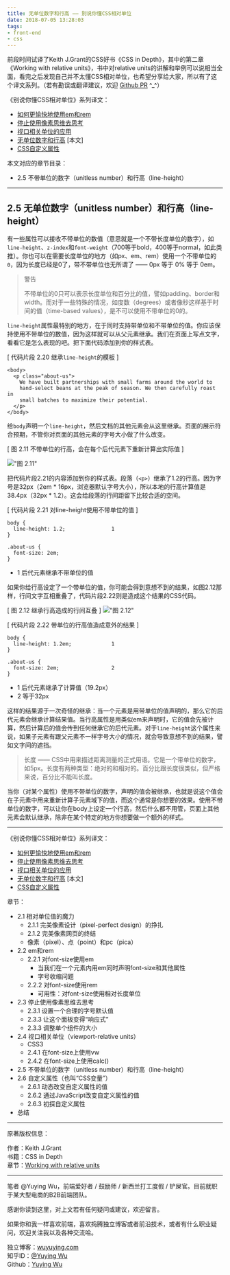 ```yaml
---
title: 无单位数字和行高 —— 别说你懂CSS相对单位
date: 2018-07-05 13:28:03
tags:
- front-end
- css
---
```


前段时间试译了Keith J.Grant的CSS好书《CSS in Depth》，其中的第二章《Working with relative units》，书中对relative units的讲解和举例可以说相当全面，看完之后发现自己并不太懂CSS相对单位，也希望分享给大家，所以有了这个译文系列。（若有勘误或翻译建议，欢迎 [Github PR](https://github.com/YuyingWu/blog/tree/dev/source/_posts) ^_^）

《别说你懂CSS相对单位》系列译文：

* [如何更愉快地使用em和rem](/blog/archives/css-in-depth-relative-units/)
* [停止使用像素思维去思考](/blog/archives/css-in-depth-stop-thinking-in-px/)
* [视口相关单位的应用](/blog/archives/css-in-depth-viewport-relative-units/)
* [无单位数字和行高](/blog/archives/css-in-depth-unitless-number/) [本文]
* [CSS自定义属性](/blog/archives/css-in-depth-css-variables/)

本文对应的章节目录：

* 2.5 不带单位的数字（unitless number）和行高（line-height）

***

## 2.5 无单位数字（unitless number）和行高（line-height）

有一些属性可以接收不带单位的数值（意思就是一个不带长度单位的数字），如`line-height`、`z-index`和`font-weight`（700等于bold，400等于normal，如此类推）。你也可以在需要长度单位的地方（如px、em、rem）使用一个不带单位的`0`，因为长度已经是0了，带不带单位也无所谓了 —— 0px 等于 0% 等于 0em。

> 警告
> 
> 不带单位的0只可以表示长度单位和百分比的值，譬如padding、border和width。而对于一些特殊的情况，如度数（degrees）或者像秒这样基于时间的值（time-based values），是不可以使用不带单位的0的。

`line-height`属性最特别的地方，在于同时支持带单位和不带单位的值。你应该保持使用不带单位的数值，因为这样就可以从父元素继承。我们在页面上写点文字，看看它是怎么表现的吧。把下面代码添加到你的样式表。

[ 代码片段 2.20 继承`line-height`的模板 ]

```
<body>
  <p class="about-us">
    We have built partnerships with small farms around the world to
    hand-select beans at the peak of season. We then carefully roast in
    small batches to maximize their potential.
  </p>
</body>
```

给`body`声明一个`line-height`，然后文档的其他元素会从这里继承。页面的展示符合预期，不管你对页面的其他元素的字号大小做了什么改变。

[ 图 2.11 不带单位的行高，会在每个后代元素下重新计算出实际值 ]

!["图 2.11"](http://sinacloud.net/woodysblog/css-in-depth/02fig11.jpg)

把代码片段2.21的内容添加到你的样式表。段落（`<p>`）继承了1.2的行高。因为字号是32px（2em * 16px，浏览器默认字号大小），所以本地的行高计算值是38.4px（32px * 1.2）。这会给段落的行间距留下比较合适的空间。

[ 代码片段 2.21 对line-height使用不带单位的值 ]

```
body {
  line-height: 1.2;               1
}

.about-us {
  font-size: 2em;
}
```

* 1 后代元素继承不带单位的值

如果你给行高设定了一个带单位的值，你可能会得到意想不到的结果，如图2.12那样，行间文字互相重叠了，代码片段2.22则是造成这个结果的CSS代码。

[ 图 2.12 继承行高造成的行间互叠 ]
!["图 2.12"](http://sinacloud.net/woodysblog/css-in-depth/02fig12.jpg)

[ 代码片段 2.22 带单位的行高值造成意外的结果 ]

```
body {
  line-height: 1.2em;             1
}

.about-us {
  font-size: 2em;                 2
}
```

* 1 后代元素继承了计算值（19.2px）
* 2 等于32px

这样的结果源于一次奇怪的继承：当一个元素是用带单位的值声明的，那么它的后代元素会继承计算结果值。当行高属性是用类似em来声明时，它的值会先被计算，然后计算后的值会传到任何继承它的后代元素。对于`line-height`这个属性来说，如果子元素有跟父元素不一样字号大小的情况，就会导致意想不到的结果，譬如文字间的遮挡。

> 长度 —— CSS中用来描述距离测量的正式用语。它是一个带单位的数字，如5px。长度有两种类型：绝对的和相对的。百分比跟长度很类似，但严格来说，百分比不能叫长度。

当你（对某个属性）使用不带单位的数字，声明的值会被继承，也就是说这个值会在子元素中用来重新计算子元素域下的值，而这个通常是你想要的效果。使用不带单位的数字，可以让你在body上设定一个行高，然后什么都不用管，页面上其他元素会默认继承，除非在某个特定的地方你想要做一个额外的样式。

***

《别说你懂CSS相对单位》系列译文：

* [如何更愉快地使用em和rem](/blog/archives/css-in-depth-relative-units/)
* [停止使用像素思维去思考](/blog/archives/css-in-depth-stop-thinking-in-px/)
* [视口相关单位的应用](/blog/archives/css-in-depth-viewport-relative-units/)
* [无单位数字和行高](/blog/archives/css-in-depth-unitless-number/) [本文]
* [CSS自定义属性](/blog/archives/css-in-depth-css-variables/)

章节：

* 2.1 相对单位值的魔力
  * 2.1.1 完美像素设计（pixel-perfect design）的挣扎
  * 2.1.2 完美像素网页的终结
  * 像素（pixel）、点（point）和pc（pica）
* 2.2 em和rem
  * 2.2.1 对font-size使用em
    * 当我们在一个元素内用em同时声明font-size和其他属性
    * 字号收缩问题
  * 2.2.2 对font-size使用rem
    * 可用性：对font-size使用相对长度单位
* 2.3 停止使用像素思维去思考
  * 2.3.1 设置一个合理的字号默认值
  * 2.3.3 让这个面板变得“响应式”
  * 2.3.3 调整单个组件的大小
* 2.4 视口相关单位（viewport-relative units）
  * CSS3
  * 2.4.1 在font-size上使用vw
  * 2.4.2 在font-size上使用calc()
* 2.5 不带单位的数字（unitless number）和行高（line-height）
* 2.6 自定义属性（也叫“CSS变量”）
  * 2.6.1 动态改变自定义属性的值
  * 2.6.2 通过JavaScript改变自定义属性的值
  * 2.6.3 初探自定义属性
* 总结

***

原著版权信息：

作者：Keith J.Grant  
书籍：CSS in Depth  
章节：[Working with relative units](https://livebook.manning.com/#!/book/css-in-depth/chapter-2)  

*** 

笔者 @Yuying Wu，前端爱好者 / 鼓励师 / 新西兰打工度假 / 铲屎官。目前就职于某大型电商的B2B前端团队。

感谢你读到这里，对上文若有任何疑问或建议，欢迎留言。

如果你和我一样喜欢前端，喜欢捣腾独立博客或者前沿技术，或者有什么职业疑问，欢迎关注我以及各种交流哈。

独立博客：[wuyuying.com](http://wuyuying.com/)  
知乎ID：[@Yuying Wu](https://www.zhihu.com/people/yuying_wu/posts)  
Github：[Yuying Wu](https://github.com/YuyingWu)